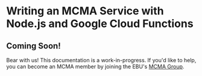 # Writing an MCMA Service with Node.js and Google Cloud Functions

## Coming Soon!
Bear with us! This documentation is a work-in-progress. If you'd like to help, you can become an MCMA member by joining the EBU's <a href="https://tech.ebu.ch/groups/mcma" target="_blank">MCMA Group</a>.